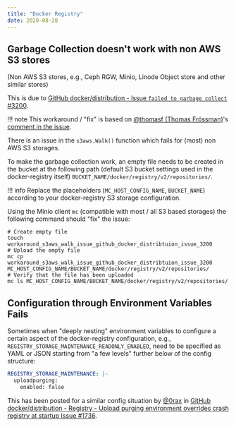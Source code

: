 ```yaml
---
title: "Docker Registry"
date: 2020-08-28
---
```


## Garbage Collection doesn't work with non AWS S3 stores

(Non AWS S3 stores, e.g., Ceph RGW, Minio, Linode Object store and other similar stores)

This is due to [GitHub docker/distribution - Issue `failed to garbage collect` #3200](https://github.com/docker/distribution/issues/3200).

!!! note
    This workaround / "fix" is based on [@thomasf (Thomas Frössman)](https://github.com/thomasf)'s [comment in the issue](https://github.com/docker/distribution/issues/3200#issuecomment-671062638).

There is an issue in the `s3aws.Walk()` function which fails for (most) non AWS S3 storages.

To make the garbage collection work, an empty file needs to be created in the bucket at the following path (default S3 bucket settings used in the docker-registry itself) `BUCKET_NAME/docker/registry/v2/repositories/`.

!!! info
    Replace the placeholders (`MC_HOST_CONFIG_NAME`, `BUCKET_NAME`) according to your docker-registry S3 storage configuration.

Using the Minio client `mc` (compatible with most / all S3 based storages) the following command should "fix" the issue:

```console
# Create empty file
touch workaround_s3aws_walk_issue_github_docker_distribtuion_issue_3200
# Upload the empty file
mc cp workaround_s3aws_walk_issue_github_docker_distribtuion_issue_3200 MC_HOST_CONFIG_NAME/BUCKET_NAME/docker/registry/v2/repositories/
# Verify that the file has been uploaded
mc ls MC_HOST_CONFIG_NAME/BUCKET_NAME/docker/registry/v2/repositories/
```

## Configuration through Environment Variables Fails

Sometimes when "deeply nesting" environment variables to configure a certain aspect of the docker-registry configuration, e.g., `REGISTRY_STORAGE_MAINTENANCE_READONLY_ENABLED`, need to be specified as YAML or JSON starting from "a few levels" further below of the config structure:

```yaml
REGISTRY_STORAGE_MAINTENANCE: |-
  uploadpurging:
    enabled: false
```

This has been posted for a similar config situation by [@0rax](https://github.com/0rax) in [GitHub docker/distribution - Registry - Upload purging environment overrides crash registry at startup Issue #1736](https://github.com/docker/distribution/issues/1736#issuecomment-435362014).
